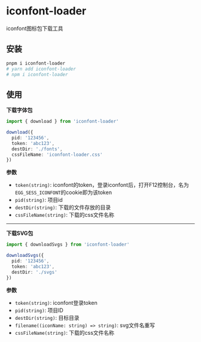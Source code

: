 # iconfont-loader

iconfont图标包下载工具

## 安装

```bash
pnpm i iconfont-loader
# yarn add iconfont-loader
# npm i iconfont-loader
```

## 使用

**下载字体包**

```ts
import { download } from 'iconfont-loader'

download({
  pid: '123456',
  token: 'abc123',
  destDir: './fonts',
  cssFileName: 'iconfont-loader.css'
})
```

**参数**

- `token(string)`: iconfont的token，登录iconfont后，打开F12控制台，名为`EGG_SESS_ICONFONT`的cookie即为该token
- `pid(string)`: 项目id
- `destDir(string)`: 下载的文件存放的目录
- `cssFileName(string)`: 下载的css文件名称

***

**下载SVG包**

```ts
import { downloadSvgs } from 'iconfont-loader'

downloadSvgs({
  pid: '123456',
  token: 'abc123',
  destDir: './svgs'
})
```

**参数**

- `token(string)`: iconfont登录token
- `pid(string)`: 项目ID
- `destDir(string)`: 目标目录
- `filename((iconName: string) => string)`: svg文件名重写
- `cssFileName(string)`: 下载的css文件名称
